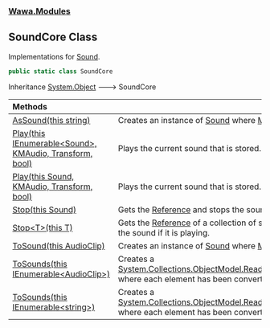 ### [Wawa.Modules](Wawa.Modules.md 'Wawa.Modules')

## SoundCore Class

Implementations for [Sound](Sound.md 'Wawa.Modules.Sound').

```csharp
public static class SoundCore
```

Inheritance [System.Object](https://docs.microsoft.com/en-us/dotnet/api/System.Object 'System.Object') &#129106; SoundCore

| Methods | |
| :--- | :--- |
| [AsSound(this string)](SoundCore.AsSound(string).md 'Wawa.Modules.SoundCore.AsSound(this string)') | Creates an instance of [Sound](Sound.md 'Wawa.Modules.Sound') where [Modded](Sound.Modded.md 'Wawa.Modules.Sound.Modded') is set. |
| [Play(this IEnumerable&lt;Sound&gt;, KMAudio, Transform, bool)](SoundCore.Play(IEnumerable{Sound},KMAudio,Transform,bool).md 'Wawa.Modules.SoundCore.Play(this System.Collections.Generic.IEnumerable<Wawa.Modules.Sound>, KMAudio, Transform, bool)') | Plays the current sound that is stored. |
| [Play(this Sound, KMAudio, Transform, bool)](SoundCore.Play(Sound,KMAudio,Transform,bool).md 'Wawa.Modules.SoundCore.Play(this Wawa.Modules.Sound, KMAudio, Transform, bool)') | Plays the current sound that is stored. |
| [Stop(this Sound)](SoundCore.Stop(Sound).md 'Wawa.Modules.SoundCore.Stop(this Wawa.Modules.Sound)') | Gets the [Reference](Sound.Reference.md 'Wawa.Modules.Sound.Reference') and stops the sound if it is playing. |
| [Stop&lt;T&gt;(this T)](SoundCore.Stop{T}(T).md 'Wawa.Modules.SoundCore.Stop<T>(this T)') | Gets the [Reference](Sound.Reference.md 'Wawa.Modules.Sound.Reference') of a collection of sounds and stops the sound if it is playing. |
| [ToSound(this AudioClip)](SoundCore.ToSound(AudioClip).md 'Wawa.Modules.SoundCore.ToSound(this AudioClip)') | Creates an instance of [Sound](Sound.md 'Wawa.Modules.Sound') where [Modded](Sound.Modded.md 'Wawa.Modules.Sound.Modded') is set. |
| [ToSounds(this IEnumerable&lt;AudioClip&gt;)](SoundCore.ToSounds(IEnumerable{AudioClip}).md 'Wawa.Modules.SoundCore.ToSounds(this System.Collections.Generic.IEnumerable<AudioClip>)') | Creates a [System.Collections.ObjectModel.ReadOnlyCollection&lt;&gt;](https://docs.microsoft.com/en-us/dotnet/api/System.Collections.ObjectModel.ReadOnlyCollection-1 'System.Collections.ObjectModel.ReadOnlyCollection`1')<br/>where each element has been converted. |
| [ToSounds(this IEnumerable&lt;string&gt;)](SoundCore.ToSounds(IEnumerable{String}).md 'Wawa.Modules.SoundCore.ToSounds(this System.Collections.Generic.IEnumerable<string>)') | Creates a [System.Collections.ObjectModel.ReadOnlyCollection&lt;&gt;](https://docs.microsoft.com/en-us/dotnet/api/System.Collections.ObjectModel.ReadOnlyCollection-1 'System.Collections.ObjectModel.ReadOnlyCollection`1')<br/>where each element has been converted. |
